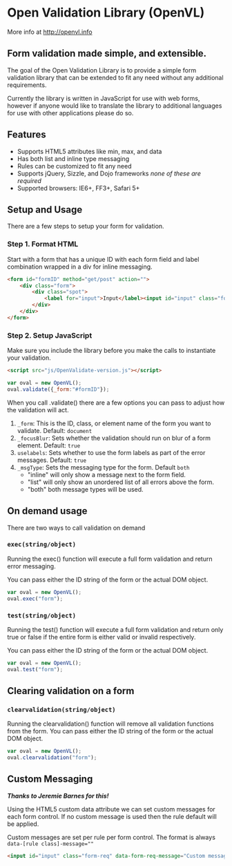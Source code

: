 Open Validation Library (OpenVL)
================================
More info at http://openvl.info

Form validation made simple, and extensible.
-------------------------------------------
The goal of the Open Validation Library is to provide a simple form validation library that can be extended to fit any need without any additional requirements.

Currently the library is written in JavaScript for use with web forms, however if anyone would like to translate the library to additional languages for use with other applications please do so.

Features
--------
* Supports HTML5 attributes like min, max, and data
* Has both list and inline type messaging
* Rules can be customized to fit any need
* Supports jQuery, Sizzle, and Dojo frameworks *none of these are required*
* Supported browsers: IE6+, FF3+, Safari 5+

Setup and Usage
---------------
There are a few steps to setup your form for validation.

### Step 1. Format HTML
Start with a form that has a unique ID with each form field and label combination wrapped in a div for inline messaging.

```html
<form id="formID" method="get/post" action="">
	<div class="form">
		<div class="spot">
			<label for="input">Input</label><input id="input" class="form_req">
		</div>
	</div>
</form>
```

### Step 2. Setup JavaScript
Make sure you include the library before you make the calls to instantiate your validation.

```html
<script src="js/OpenValidate-version.js"></script>
```
```javascript
var oval = new OpenVL();
oval.validate({_form:"#formID"});
```
When you call .validate() there are a few options you can pass to adjust how the validation will act.

1. `_form`: This is the ID, class, or element name of the form you want to validate. Default: `document`
2. `_focusBlur`: Sets whether the validation should run on blur of a form element. Default: `true`
3. `uselabels`: Sets whether to use the form labels as part of the error messages. Default: `true`
4. `_msgType`: Sets the messaging type for the form. Default `both`
	* "inline" will only show a message next to the form field.
	* "list" will only show an unordered list of all errors above the form.
	* "both" both message types will be used.
	
On demand usage
---------------
There are two ways to call validation on demand

### `exec(string/object)`
Running the exec() function will execute a full form validation and return error messaging.

You can pass either the ID string of the form or the actual DOM object.

```javascript
var oval = new OpenVL();
oval.exec("form");
```

### `test(string/object)`
Running the test() function will execute a full form validation and return only true or false if the entire form is either valid or invalid respectively.

You can pass either the ID string of the form or the actual DOM object.

```javascript
var oval = new OpenVL();
oval.test("form");
```

Clearing validation on a form
-----------------------------

### `clearvalidation(string/object)`
Running the clearvalidation() function will remove all validation functions from the form.
You can pass either the ID string of the form or the actual DOM object.

```javascript
var oval = new OpenVL();
oval.clearvalidation("form");
```

Custom Messaging
----------------
___Thanks to Jeremie Barnes for this!___

Using the HTML5 custom data attribute we can set custom messages for each form control. If no custom message is used then the rule default will be applied.

Custom messages are set per rule per form control. The format is always `data-[rule class]-message=""`

```html
<input id="input" class="form-req" data-form-req-message="Custom message" />
```